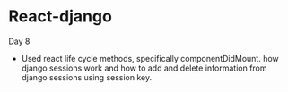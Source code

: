 # React-django
Day 8
- Used react life cycle methods, specifically componentDidMount.  how django sessions work and how to add and delete information from django sessions using session key.
